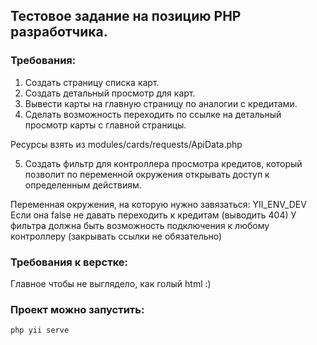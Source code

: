 ## Тестовое задание на позицию PHP разработчика.

### Требования:

1. Создать страницу списка карт.
2. Создать детальный просмотр для карт.
3. Вывести карты на главную страницу по аналогии с кредитами.
4. Сделать возможность переходить по ссылке на детальный просмотр карты с главной страницы.
   
Ресурсы взять из modules/cards/requests/ApiData.php

5. Создать фильтр для контроллера просмотра кредитов, который позволит по переменной окружения открывать доступ к определенным действиям.

Переменная окружения, на которую нужно завязаться: YII_ENV_DEV
Если она false не давать переходить к кредитам (выводить 404)
У фильтра должна быть возможность подключения к любому контроллеру (закрывать ссылки не обязательно)

### Требования к верстке:
Главное чтобы не выглядело, как голый html :)

### Проект можно запустить:

`php yii serve`
